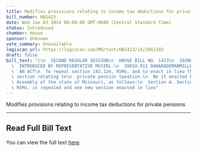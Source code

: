 ```yaml
---
title: Modifies provisions relating to income tax deductions for private pensions
bill_number: HB1423
date: Wed Jan 03 2024 00:00:00 GMT-0600 (Central Standard Time)
status: Introduced
chamber: House
sponsor: Unknown
vote_summary: Unavailable
legiscan_url: https://legiscan.com/MO/text/HB1423/id/2861182
draft: false
bill_text: "|\n  SECOND REGULAR SESSION\n  HOUSE BILL NO. 1423\n  102ND GENERAL ASSEMBLY\n\
  \  INTRODUCED BY REPRESENTATIVE MCGIRL.\n  2901H.01I DANARADEMANMILLER,ChiefClerk\n\
  \  AN ACT\n  To repeal section 143.124, RSMo, and to enact in lieu thereof one new\
  \ section relating to\n  private pension taxation.\n  Be it enacted by the General\
  \ Assembly of the state of Missouri, as follows:\n  Section A. Section 143.124,\
  \ RSMo, is repealed and one new section enacted in lieu"
---
```

Modifies provisions relating to income tax deductions for private pensions

---

## Read Full Bill Text

You can view the full text [here](https://legiscan.com/MO/text/HB1423/id/2861182).
